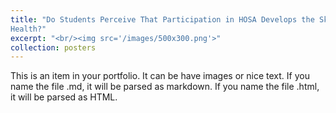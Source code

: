 ```yaml
---
title: "Do Students Perceive That Participation in HOSA Develops the Skills Needed for Careers in
Health?"
excerpt: "<br/><img src='/images/500x300.png'>"
collection: posters
---
```


This is an item in your portfolio. It can be have images or nice text. If you name the file .md, it will be parsed as markdown. If you name the file .html, it will be parsed as HTML. 
